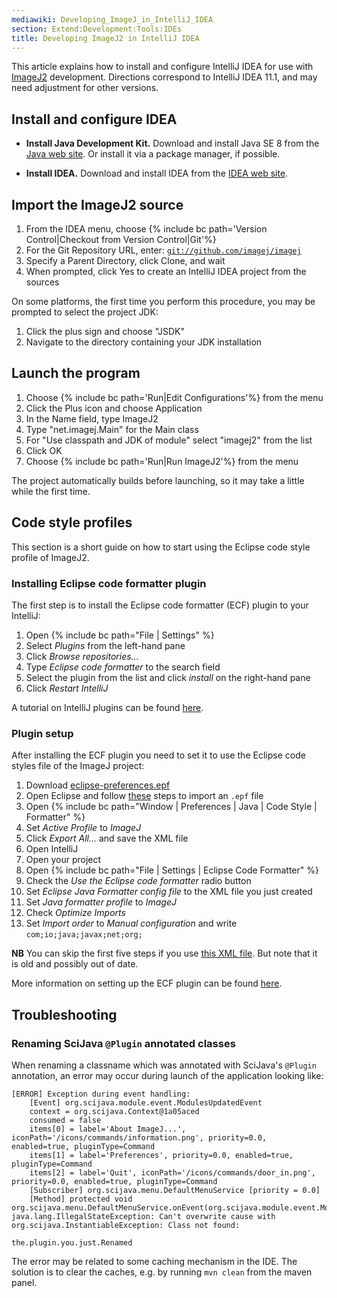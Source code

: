 ```yaml
---
mediawiki: Developing_ImageJ_in_IntelliJ_IDEA
section: Extend:Development:Tools:IDEs
title: Developing ImageJ2 in IntelliJ IDEA
---
```


This article explains how to install and configure IntelliJ IDEA for use with [ImageJ2](/software/imagej2) development. Directions correspond to IntelliJ IDEA 11.1, and may need adjustment for other versions.

## Install and configure IDEA

-   **Install Java Development Kit.** Download and install Java SE 8 from the [Java web site](http://www.oracle.com/technetwork/java/javase/downloads/). Or install it via a package manager, if possible.

<!-- -->

-   **Install IDEA.** Download and install IDEA from the [IDEA web site](http://www.jetbrains.com/idea/download/).

## Import the ImageJ2 source

1.  From the IDEA menu, choose {% include bc path='Version Control|Checkout from Version Control|Git'%}
2.  For the Git Repository URL, enter: [`git://github.com/imagej/imagej`](git://github.com/imagej/imagej2)
3.  Specify a Parent Directory, click Clone, and wait
4.  When prompted, click Yes to create an IntelliJ IDEA project from the sources

On some platforms, the first time you perform this procedure, you may be prompted to select the project JDK:

1.  Click the plus sign and choose "JSDK"
2.  Navigate to the directory containing your JDK installation

## Launch the program

1.  Choose {% include bc path='Run|Edit Configurations'%} from the menu
2.  Click the Plus icon and choose Application
3.  In the Name field, type ImageJ2
4.  Type "net.imagej.Main" for the Main class
5.  For "Use classpath and JDK of module" select "imagej2" from the list
6.  Click OK
7.  Choose {% include bc path='Run|Run ImageJ2'%} from the menu

The project automatically builds before launching, so it may take a little while the first time.

## Code style profiles

This section is a short guide on how to start using the Eclipse code style profile of ImageJ2.

### Installing Eclipse code formatter plugin

The first step is to install the Eclipse code formatter (ECF) plugin to your IntelliJ:

1.  Open {% include bc path="File | Settings" %}
2.  Select *Plugins* from the left-hand pane
3.  Click *Browse repositories...*
4.  Type *Eclipse code formatter* to the search field
5.  Select the plugin from the list and click *install* on the right-hand pane
6.  Click *Restart IntelliJ*

A tutorial on IntelliJ plugins can be found [here](https://www.jetbrains.com/help/idea/2016.2/installing-updating-and-uninstalling-repository-plugins.html).

### Plugin setup

After installing the ECF plugin you need to set it to use the Eclipse code styles file of the ImageJ project:

1.  Download [eclipse-preferences.epf](https://github.com/imagej/imagej2/blob/master/config/eclipse-preferences.epf)
2.  Open Eclipse and follow [these](http://help.eclipse.org/luna/index.jsp?topic=%2Forg.eclipse.platform.doc.user%2Ftasks%2Ftimpandexp.htm) steps to import an `.epf` file
3.  Open {% include bc path="Window | Preferences | Java | Code Style | Formatter" %}
4.  Set *Active Profile* to *ImageJ*
5.  Click *Export All...* and save the XML file
6.  Open IntelliJ
7.  Open your project
8.  Open {% include bc path="File | Settings | Eclipse Code Formatter" %}
9.  Check the *Use the Eclipse code formatter* radio button
10. Set *Eclipse Java Formatter config file* to the XML file you just created
11. Set *Java formatter profile* to *ImageJ*
12. Check *Optimize Imports*
13. Set *Import order* to *Manual configuration* and write `com;io;java;javax;net;org;`

**NB** You can skip the first five steps if you use [this XML file](https://github.com/imagej/imagej2/blob/bcb4eddf41e90ffba6d520b83e691d3a02d65739/config/eclipse-code-clean-up-profile.xml). But note that it is old and possibly out of date.

More information on setting up the ECF plugin can be found [here](https://github.com/krasa/EclipseCodeFormatter#instructions).

## Troubleshooting

### Renaming SciJava `@Plugin` annotated classes

When renaming a classname which was annotated with SciJava's `@Plugin` annotation, an error may occur during launch of the application looking like:

    [ERROR] Exception during event handling:
        [Event] org.scijava.module.event.ModulesUpdatedEvent
        context = org.scijava.Context@1a05aced
        consumed = false
        items[0] = label='About ImageJ...', iconPath='/icons/commands/information.png', priority=0.0, enabled=true, pluginType=Command
        items[1] = label='Preferences', priority=0.0, enabled=true, pluginType=Command
        items[2] = label='Quit', iconPath='/icons/commands/door_in.png', priority=0.0, enabled=true, pluginType=Command
        [Subscriber] org.scijava.menu.DefaultMenuService [priority = 0.0]
        [Method] protected void org.scijava.menu.DefaultMenuService.onEvent(org.scijava.module.event.ModulesUpdatedEvent)
    java.lang.IllegalStateException: Can't overwrite cause with org.scijava.InstantiableException: Class not found:

    the.plugin.you.just.Renamed

The error may be related to some caching mechanism in the IDE. The solution is to clear the caches, e.g. by running `mvn clean` from the maven panel.

 
